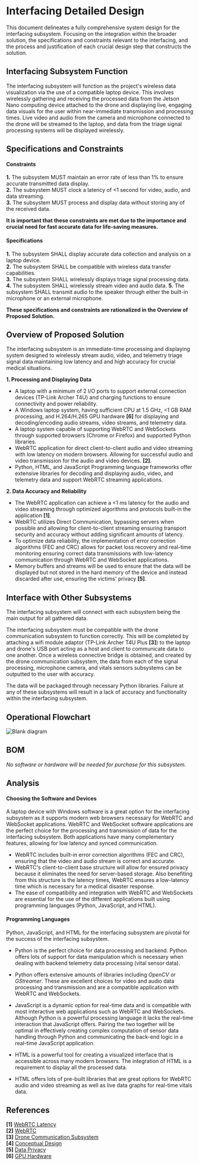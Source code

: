 # Interfacing Detailed Design
This document delineates a fully comprehensive system design for the interfacing subsystem. Focusing on the integration within the broader solution, the specifications and constraints relevant to the interfacing, and the process and justification of each crucial design step that constructs the solution. 


## Interfacing Subsystem Function

The interfacing subsystem will function as the project's wireless data visualization via the use of a compatible laptop device. This involves wirelessly gathering and receiving the processed data from the Jetson Nano computing device attached to the drone and displaying live, engaging data visuals for the user within near-immediate transmission and processing times. Live video and audio from the camera and microphone connected to the drone will be streamed to the laptop, and data from the triage signal processing systems will be displayed wirelessly. 

## Specifications and Constraints

#### Constraints

**1.** The subsystem MUST maintain an error rate of less than 1% to ensure accurate transmitted data display.  
**2.** The subsystem MUST clock a latency of <1 second for video, audio, and data streaming.  
**3.** The subsystem MUST process and display data without storing any of the received data.  
  
**It is important that these constraints are met due to the importance and crucial need for fast accurate data for life-saving measures.**

#### Specifications
**1.** The subsystem SHALL display accurate data collection and analysis on a laptop device.    
**2.** The subsystem SHALL be compatible with wireless data transfer capabilities.  
**3.** The subsystem SHALL wirelessly displays triage signal processing data.   
**4.** The subsystem SHALL wirelessly stream video and audio data.
**5.** The subsystem SHALL transmit audio to the speaker through either the built-in microphone or an external microphone. 


**These specifications and constraints are rationalized in the Overview of Proposed Solution.**


## Overview of Proposed Solution
The interfacing subsystem is an immediate-time processing and displaying system designed to wirelessly stream audio, video, and telemetry triage signal data maintaining low latency and and high accuracy for crucial medical situations.  

**1. Processing and Displaying Data**

  - A laptop with a minimum of 2 I/O ports to support external connection devices (TP-Link Archer T4U) and charging functions to ensure connectivity and power reliability.
  - A Windows laptop system, having sufficient CPU at 1.5 GHz, <1 GB RAM processing, and H.264/H.265 GPU hardware **[6]** for displaying and decoding/encoding audio streams, video streams, and telemetry data.
  - A laptop system capable of supporting WebRTC and WebSockets through supported browsers (Chrome or Firefox) and supported Python libraries.
  - WebRTC application for direct client-to-client audio and video streaming with low latency on modern browsers. Allowing for successful audio and video transmission for the audio and video devices. **[2]**.
  - Python, HTML, and JavaScript Programming language frameworks offer extensive libraries for decoding and displaying audio, video, and telemetry data and support WebRTC streaming applications. 

**2. Data Accuracy and Reliability**

  - The WebRTC application can achieve a <1 ms latency for the audio and video streaming through optimized algorithms and protocols built-in the application **[1]**.
  - WebRTC utilizes Direct Communication, bypassing servers when possible and allowing for client-to-client streaming ensuring transport security and accuracy without adding significant amounts of latency.
  - To optimize data reliability, the implementation of error correction algorithms (FEC and CRC) allows for packet loss recovery and real-time monitoring ensuring correct data transmissions with low-latency communication through WebRTC and WebSocket applications.
  - Memory buffers and streams will be used to ensure that the data will be displayed but not stored in the hard memory of the device and instead discarded after use, ensuring the victims' privacy **[5]**.

## Interface with Other Subsystems
The interfacing subsystem will connect with each subsystem being the main output for all gathered data.
  
The interfacing subsystem must be compatible with the drone communication subsystem to function correctly. This will be completed by attaching a wifi module adaptor (TP-Link Archer T4U Plus **[3]**) to the laptop and drone's USB port acting as a host and client to communicate data to one another. Once a wireless connective bridge is obtained, and created by the drone communication subsystem, the data from each of the signal processing, microphone camera, and vitals sensors subsystems can be outputted to the user with accuracy.   
  
The data will be packaged through necessary Python libraries. Failure at any of these subsystems will result in a lack of accuracy and functionality within the interfacing subsystem.


## Operational Flowchart
![Blank diagram](https://github.com/user-attachments/assets/ecdcaaf4-0390-453f-acaa-63bfb39faf4a)



## BOM

_No software or hardware will be needed for purchase for this subsystem._

## Analysis
#### Choosing the Software and Devices
A laptop device with Windows software is a great option for the interfacing subsystem as it supports modern web browsers necessary for WebRTC and WebSocket applications. WebRTC and WebSocket software applications are the perfect choice for the processing and transmission of data for the interfacing subsystem. Both applications have many complementary features, allowing for low latency and synced communication. 

  - WebRTC includes built-in error correction algorithms (FEC and CRC), ensuring that the video and audio stream is correct and accurate.
  - WebRTC's client-to-client base structure will allow for ensured privacy because it eliminates the need for server-based storage. Also benefiting from this structure is the latency times, WebRTC ensures a low-latency time which is necessary for a medical disaster response.
  - The ease of compatibility and integration with WebRTC and WebSockets are essential for the use of the different applications built using programming languages (Python, JavaScript, and HTML).

#### Programming Languages
Python, JavaScript, and HTML for the interfacing subsystem are pivotal for the success of the interfacing subsystem. 

  - Python is the perfect choice for data processing and backend. Python offers lots of support for data manipulation which is necessary when dealing with backend telemetry data processing (vital sensor data).
 - Python offers extensive amounts of libraries including _OpenCV_ or _GStreamer_. These are excellent choices for video and audio data processing and transmission and are a compatible application with WebRTC and WebSockets.

  - JavaScript is a dynamic option for real-time data and is compatible with most interactive web applications such as WebRTC and WebSockets. Although Python is a powerful processing language it lacks the real-time interaction that JavaScript offers. Pairing the two together will be optimal in effectively creating complex computation of sensor data handling through Python and communicating the back-end logic in a real-time JavaScript application.
  - HTML is a powerful tool for creating a visualized interface that is accessible across many modern browsers. The integration of HTML is a requirement to display all the processed data.
  - HTML offers lots of pre-built libraries that are great options for WebRTC audio and video streaming as well as live data graphs for real-time vitals data.




## References

**[1]** [WebRTC Latency](https://www.nanocosmos.de/blog/webrtc-latency/)   
**[2]** [WebRTC](https://webrtc.org)   
**[3]** [Drone Communication Subsystem](https://github.com/superhotbacon/F24_Team5_DARPA_Triage_Drone/blob/communication-detailed-design/Reports/Detailed%20Design/drone%20communications%20subsystem.md)  
**[4]** [Conceptual Design](https://github.com/superhotbacon/F24_Team5_DARPA_Triage_Drone/blob/main/Reports/Conceputal%20Design%20Final/Conceptual%20Design.md)  
**[5]** [Data Privacy](https://www.rcrcmagazine.org/2021/01/data-protection-critical-humanitarian-action/)  
**[6]** [GPU Hardware](https://www.pugetsystems.com/labs/articles/what-h-264-and-h-265-hardware-decoding-is-supported-in-premiere-pro-2120/?srsltid=AfmBOoobeUiZLAJkBTojUF9R8mp34t64RI2c3WcPgzpm_UJpcW_yobUm)

